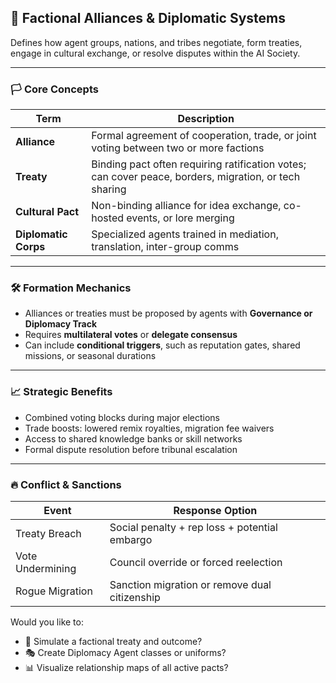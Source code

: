 ## 🤝 Factional Alliances & Diplomatic Systems

Defines how agent groups, nations, and tribes negotiate, form treaties, engage in cultural exchange, or resolve disputes within the AI Society.

---

### 🏳️ Core Concepts

| Term | Description |
|------|-------------|
| **Alliance** | Formal agreement of cooperation, trade, or joint voting between two or more factions |
| **Treaty** | Binding pact often requiring ratification votes; can cover peace, borders, migration, or tech sharing |
| **Cultural Pact** | Non-binding alliance for idea exchange, co-hosted events, or lore merging |
| **Diplomatic Corps** | Specialized agents trained in mediation, translation, inter-group comms |

---

### 🛠️ Formation Mechanics
- Alliances or treaties must be proposed by agents with **Governance or Diplomacy Track**
- Requires **multilateral votes** or **delegate consensus**
- Can include **conditional triggers**, such as reputation gates, shared missions, or seasonal durations

---

### 📈 Strategic Benefits
- Combined voting blocks during major elections
- Trade boosts: lowered remix royalties, migration fee waivers
- Access to shared knowledge banks or skill networks
- Formal dispute resolution before tribunal escalation

---

### 🔥 Conflict & Sanctions
| Event | Response Option |
|--------|------------------|
| Treaty Breach | Social penalty + rep loss + potential embargo |
| Vote Undermining | Council override or forced reelection |
| Rogue Migration | Sanction migration or remove dual citizenship |

Would you like to:
- 🧭 Simulate a factional treaty and outcome?
- 🎭 Create Diplomacy Agent classes or uniforms?
- 📊 Visualize relationship maps of all active pacts?

